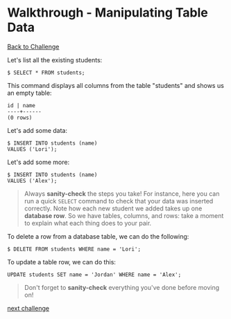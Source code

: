 # Walkthrough - Manipulating Table Data

[Back to Challenge](../05_manipulating_table_data.md)

 Let's list all the existing students:

    $ SELECT * FROM students;

This command displays all columns from the table "students" and shows us an empty table:

    id | name
    ----+------
    (0 rows)

Let's add some data:

    $ INSERT INTO students (name)
    VALUES ('Lori');

Let's add some more:

    $ INSERT INTO students (name)
    VALUES ('Alex');

> Always **sanity-check** the steps you take! For instance, here you can run a quick `SELECT` command to check that your data was inserted correctly. Note how each new student we added takes up one **database row**. So we have tables, columns, and rows: take a moment to explain what each thing does to your pair.

To delete a row from a database table, we can do the following:

    $ DELETE FROM students WHERE name = 'Lori';

To update a table row, we can do this:

    UPDATE students SET name = 'Jordan' WHERE name = 'Alex';

> Don't forget to **sanity-check** everything you've done before moving on!

[next challenge](../06_using_data_mapper.md)
